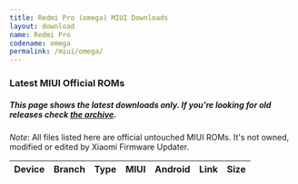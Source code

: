 ```yaml
---
title: Redmi Pro (omega) MIUI Downloads
layout: download
name: Redmi Pro
codename: omega
permalink: /miui/omega/
---
```

### Latest MIUI Official ROMs
##### This page shows the latest downloads only. If you're looking for old releases check [the archive](/archive/miui/omega/).
*Note*: All files listed here are official untouched MIUI ROMs. It's not owned, modified or edited by Xiaomi Firmware Updater.

<div class="table-responsive-md" id="table-wrapper">
<table id="miui" class="display dt-responsive compact table table-striped table-hover table-sm">
    <thead class="thead-dark">
        <tr>
            <th>Device</th>
            <th>Branch</th>
            <th>Type</th>
            <th>MIUI</th>
            <th>Android</th>
            <th>Link</th>
            <th>Size</th>
        </tr>
    </thead>
    <script>loadMiuiDownloads('omega')</script>
</table>
</div>

